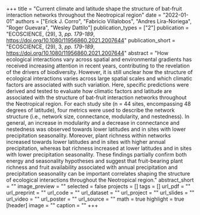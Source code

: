 +++
title = "Current climate and latitude shape the structure of bat-fruit
   interaction networks throughout the Neotropical region"
date = "2022-01-01"
authors = ["Erick J. Corro", "Fabricio Villalobos", "Andres Lira-Noriega", "Roger Guevara", "Wesley Dattilo"]
publication_types = ["2"]
publication = "ECOSCIENCE, (29), 3, _pp. 179-189_, https://doi.org/10.1080/11956860.2021.2007644"
publication_short = "ECOSCIENCE, (29), 3, _pp. 179-189_, https://doi.org/10.1080/11956860.2021.2007644"
abstract = "How ecological interactions vary across spatial and environmental
   gradients has received increasing attention in recent years,
   contributing to the revelation of the drivers of biodiversity. However,
   it is still unclear how the structure of ecological interactions varies
   across large spatial scales and which climatic factors are associated
   with such variation. Here, specific predictions were derived and tested
   to evaluate how climatic factors and latitude are associated with the
   structure of bat-fruit interaction networks throughout the Neotropical
   region. For each study site (n = 44 sites, encompassing 48 degrees of
   latitude), four metrics were used to describe the network structure
   (i.e., network size, connectance, modularity, and nestedness). In
   general, an increase in modularity and a decrease in connectance and
   nestedness was observed towards lower latitudes and in sites with lower
   precipitation seasonality. Moreover, plant richness within networks
   increased towards lower latitudes and in sites with higher annual
   precipitation, whereas bat richness increased at lower latitudes and in
   sites with lower precipitation seasonality. These findings partially
   confirm both energy and seasonality hypotheses and suggest that
   fruit-bearing plant richness and fruit availability associated with
   annual precipitation and precipitation seasonality can be important
   correlates shaping the structure of ecological interactions throughout
   the Neotropical region."
abstract_short = ""
image_preview = ""
selected = false
projects = []
tags = []
url_pdf = ""
url_preprint = ""
url_code = ""
url_dataset = ""
url_project = ""
url_slides = ""
url_video = ""
url_poster = ""
url_source = ""
math = true
highlight = true
[header]
image = ""
caption = ""
+++
